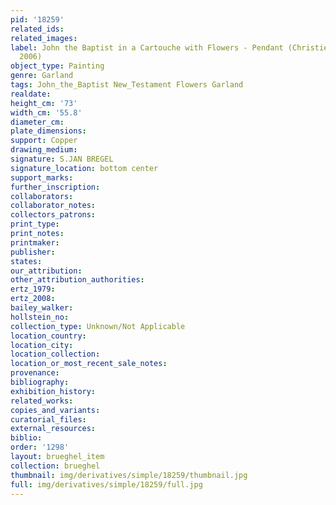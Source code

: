 ```yaml
---
pid: '18259'
related_ids: 
related_images: 
label: John the Baptist in a Cartouche with Flowers - Pendant (Christie&apos;s, London,
  2006)
object_type: Painting
genre: Garland
tags: John_the_Baptist New_Testament Flowers Garland
realdate: 
height_cm: '73'
width_cm: '55.8'
diameter_cm: 
plate_dimensions: 
support: Copper
drawing_medium: 
signature: S.JAN BREGEL
signature_location: bottom center
support_marks: 
further_inscription: 
collaborators: 
collaborator_notes: 
collectors_patrons: 
print_type: 
print_notes: 
printmaker: 
publisher: 
states: 
our_attribution: 
other_attribution_authorities: 
ertz_1979: 
ertz_2008: 
bailey_walker: 
hollstein_no: 
collection_type: Unknown/Not Applicable
location_country: 
location_city: 
location_collection: 
location_or_most_recent_sale_notes: 
provenance: 
bibliography: 
exhibition_history: 
related_works: 
copies_and_variants: 
curatorial_files: 
external_resources: 
biblio: 
order: '1298'
layout: brueghel_item
collection: brueghel
thumbnail: img/derivatives/simple/18259/thumbnail.jpg
full: img/derivatives/simple/18259/full.jpg
---
```


